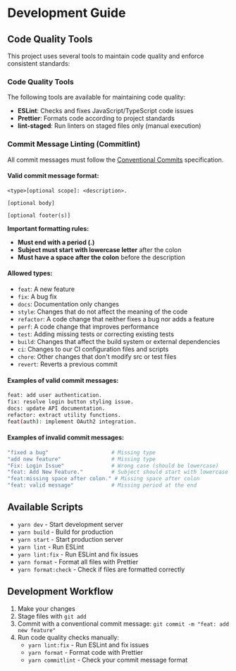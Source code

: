 # Development Guide

## Code Quality Tools

This project uses several tools to maintain code quality and enforce consistent standards:

### Code Quality Tools

The following tools are available for maintaining code quality:

- **ESLint**: Checks and fixes JavaScript/TypeScript code issues
- **Prettier**: Formats code according to project standards
- **lint-staged**: Run linters on staged files only (manual execution)

### Commit Message Linting (Commitlint)

All commit messages must follow the [Conventional Commits](https://www.conventionalcommits.org/) specification.

#### Valid commit message format:

```
<type>[optional scope]: <description>.

[optional body]

[optional footer(s)]
```

**Important formatting rules:**

- **Must end with a period (.)**
- **Subject must start with lowercase letter** after the colon
- **Must have a space after the colon** before the description

#### Allowed types:

- `feat`: A new feature
- `fix`: A bug fix
- `docs`: Documentation only changes
- `style`: Changes that do not affect the meaning of the code
- `refactor`: A code change that neither fixes a bug nor adds a feature
- `perf`: A code change that improves performance
- `test`: Adding missing tests or correcting existing tests
- `build`: Changes that affect the build system or external dependencies
- `ci`: Changes to our CI configuration files and scripts
- `chore`: Other changes that don't modify src or test files
- `revert`: Reverts a previous commit

#### Examples of valid commit messages:

```bash
feat: add user authentication.
fix: resolve login button styling issue.
docs: update API documentation.
refactor: extract utility functions.
feat(auth): implement OAuth2 integration.
```

#### Examples of invalid commit messages:

```bash
"fixed a bug"                    # Missing type
"add new feature"                # Missing type
"Fix: Login Issue"               # Wrong case (should be lowercase)
"feat: Add New Feature."         # Subject should start with lowercase
"feat:missing space after colon." # Missing space after colon
"feat: valid message"            # Missing period at the end
```

## Available Scripts

- `yarn dev` - Start development server
- `yarn build` - Build for production
- `yarn start` - Start production server
- `yarn lint` - Run ESLint
- `yarn lint:fix` - Run ESLint and fix issues
- `yarn format` - Format all files with Prettier
- `yarn format:check` - Check if files are formatted correctly

## Development Workflow

1. Make your changes
2. Stage files with `git add`
3. Commit with a conventional commit message: `git commit -m "feat: add new feature"`
4. Run code quality checks manually:
   - `yarn lint:fix` - Run ESLint and fix issues
   - `yarn format` - Format code with Prettier
   - `yarn commitlint` - Check your commit message format
